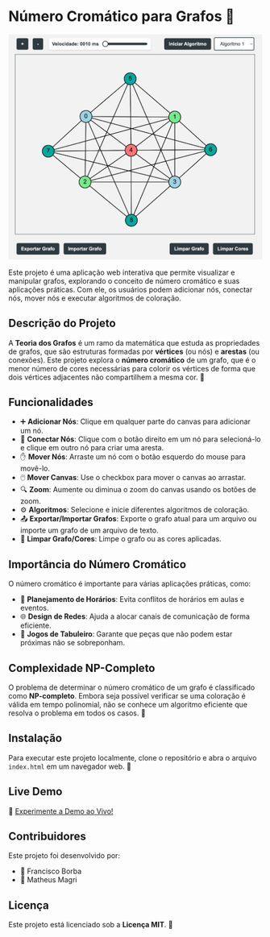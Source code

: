 # Número Cromático para Grafos 🎨

![Interface do projeto](./assets/readme_img.png)

Este projeto é uma aplicação web interativa que permite visualizar e manipular grafos, explorando o conceito de número cromático e suas aplicações práticas. Com ele, os usuários podem adicionar nós, conectar nós, mover nós e executar algoritmos de coloração.

## Descrição do Projeto

A **Teoria dos Grafos** é um ramo da matemática que estuda as propriedades de grafos, que são estruturas formadas por **vértices** (ou nós) e **arestas** (ou conexões). Este projeto explora o **número cromático** de um grafo, que é o menor número de cores necessárias para colorir os vértices de forma que dois vértices adjacentes não compartilhem a mesma cor. 🌈

## Funcionalidades

- ➕ **Adicionar Nós**: Clique em qualquer parte do canvas para adicionar um nó.
- 🔗 **Conectar Nós**: Clique com o botão direito em um nó para selecioná-lo e clique em outro nó para criar uma aresta.
- ✋ **Mover Nós**: Arraste um nó com o botão esquerdo do mouse para movê-lo.
- 🖱️ **Mover Canvas**: Use o checkbox para mover o canvas ao arrastar.
- 🔍 **Zoom**: Aumente ou diminua o zoom do canvas usando os botões de zoom.
- ⚙️ **Algoritmos**: Selecione e inicie diferentes algoritmos de coloração.
- 📤 **Exportar/Importar Grafos**: Exporte o grafo atual para um arquivo ou importe um grafo de um arquivo de texto.
- 🧹 **Limpar Grafo/Cores**: Limpe o grafo ou as cores aplicadas.

## Importância do Número Cromático

O número cromático é importante para várias aplicações práticas, como:

- 📅 **Planejamento de Horários**: Evita conflitos de horários em aulas e eventos.
- 🌐 **Design de Redes**: Ajuda a alocar canais de comunicação de forma eficiente.
- 🎲 **Jogos de Tabuleiro**: Garante que peças que não podem estar próximas não se sobreponham.

## Complexidade NP-Completo

O problema de determinar o número cromático de um grafo é classificado como **NP-completo**. Embora seja possível verificar se uma coloração é válida em tempo polinomial, não se conhece um algoritmo eficiente que resolva o problema em todos os casos. 🚫

## Instalação

Para executar este projeto localmente, clone o repositório e abra o arquivo `index.html` em um navegador web. 📂

## Live Demo

🔗 [Experimente a Demo ao Vivo!](https://chicogborba.github.io/chromaticNumberGraph/)

## Contribuidores

Este projeto foi desenvolvido por:

- 👤 Francisco Borba
- 👤 Matheus Magri

## Licença

Este projeto está licenciado sob a **Licença MIT**. 📜
